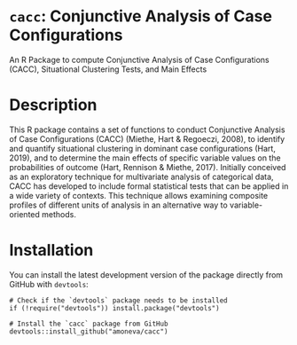 # `cacc`: Conjunctive Analysis of Case Configurations

An R Package to compute Conjunctive Analysis of Case Configurations (CACC), Situational Clustering Tests, and Main Effects

# Description

This R package contains a set of functions to conduct Conjunctive Analysis of Case Configurations (CACC) (Miethe, Hart & Regoeczi, 2008), to identify and quantify situational clustering in dominant case configurations (Hart, 2019), and to determine the main effects of specific variable values on the probabilities of outcome (Hart, Rennison & Miethe, 2017). Initially conceived as an exploratory technique for multivariate analysis of categorical data, CACC has developed to include formal statistical tests that can be applied in a wide variety of contexts. This technique allows examining composite profiles of different units of analysis in an alternative way to variable-oriented methods.

# Installation

You can install the latest development version of the package directly from GitHub with `devtools`:

```{r}
# Check if the `devtools` package needs to be installed
if (!require("devtools")) install.package("devtools")

# Install the `cacc` package from GitHub
devtools::install_github("amoneva/cacc")
```
